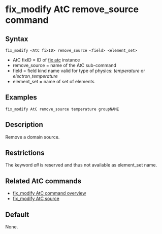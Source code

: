 # fix_modify AtC remove_source command

## Syntax

    fix_modify <AtC fixID> remove_source <field> <element_set>

-   AtC fixID = ID of [fix atc](fix_atc) instance
-   remove_source = name of the AtC sub-command
-   field = field kind name valid for type of physics: *temperature* or
    *electron_temperature*
-   element_set = name of set of elements

## Examples

``` LAMMPS
fix_modify AtC remove_source temperature groupNAME
```

## Description

Remove a domain source.

## Restrictions

The keyword *all* is reserved and thus not available as element_set
name.

## Related AtC commands

-   [fix_modify AtC command overview](atc_fix_modify)
-   [fix_modify AtC source](atc_source)

## Default

None.
